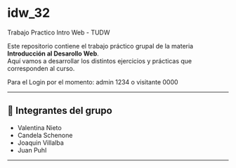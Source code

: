 # idw_32
Trabajo Practico Intro Web - TUDW

Este repositorio contiene el trabajo práctico grupal de la materia **Introducción al Desarollo Web**.  
Aquí vamos a desarrollar los distintos ejercicios y prácticas que corresponden al curso.

Para el Login por el momento:
admin 1234 o visitante 0000

---

## 👥 Integrantes del grupo
- Valentina Nieto
- Candela Schenone
- Joaquin Villalba
- Juan Puhl
---
